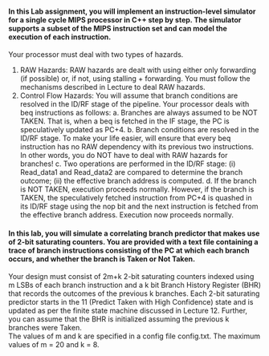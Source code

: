 #### In this Lab assignment, you will implement an instruction-level simulator for a single cycle MIPS processor in C++ step by step. The simulator supports a subset of the MIPS instruction set and can model the execution of each instruction.
Your processor must deal with two types of hazards.
1. RAW Hazards: RAW hazards are dealt with using either only forwarding (if possible) or,
if not, using stalling + forwarding. You must follow the mechanisms described in Lecture
to deal RAW hazards.
2. Control Flow Hazards: You will assume that branch conditions are resolved in the
ID/RF stage of the pipeline. Your processor deals with beq instructions as follows:
a. Branches are always assumed to be NOT TAKEN. That is, when a beq is fetched
in the IF stage, the PC is speculatively updated as PC+4.
b. Branch conditions are resolved in the ID/RF stage. To make your life easier,
will ensure that every beq instruction has no RAW dependency with its
previous two instructions. In other words, you do NOT have to deal with
RAW hazards for branches!
c. Two operations are performed in the ID/RF stage: (i) Read_data1 and
Read_data2 are compared to determine the branch outcome; (ii) the effective
branch address is computed.
d. If the branch is NOT TAKEN, execution proceeds normally. However, if the
branch is TAKEN, the speculatively fetched instruction from PC+4 is quashed in
its ID/RF stage using the nop bit and the next instruction is fetched from the
effective branch address. Execution now proceeds normally.

#### In this lab, you will simulate a correlating branch predictor that makes use of 2-bit saturating counters. You are provided with a text file containing a trace of branch instructions consisting of the PC at which each branch occurs, and whether the branch is Taken or Not Taken. 
Your design must consist of 2m+k 2-bit saturating counters indexed using m LSBs of each branch instruction and a k bit Branch History Register (BHR) that records the outcomes of the previous k branches. Each 2-bit saturating predictor starts in the 11 (Predict Taken with High Confidence) state and is updated as per the finite state machine discussed in Lecture 12. Further, you can assume that the BHR is initialized assuming the previous k branches were Taken.  
The values of m and k are specified in a config file config.txt. 
The maximum values of m = 20 and k = 8.


